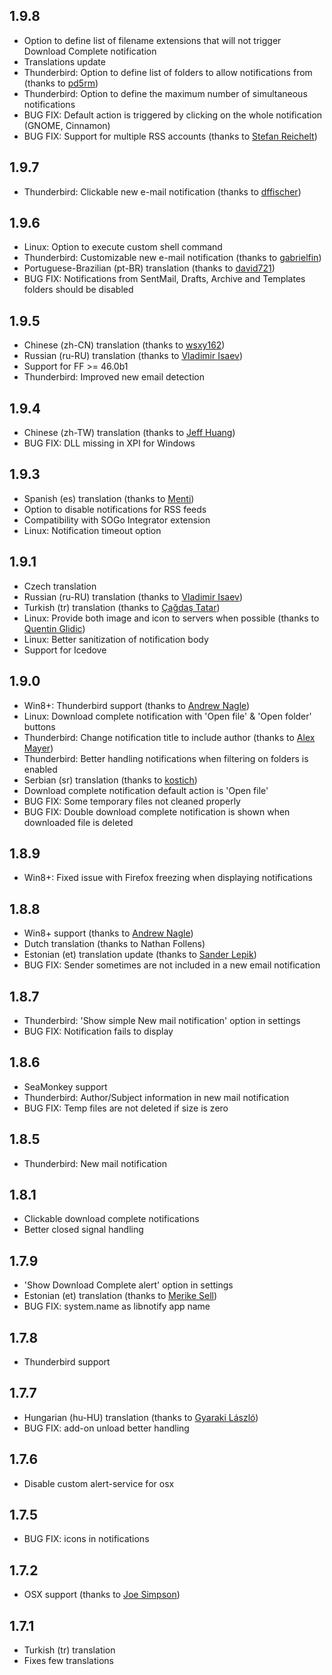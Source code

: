 ## 1.9.8
  - Option to define list of filename extensions that will not trigger Download Complete notification
  - Translations update
  - Thunderbird: Option to define list of folders to allow notifications from (thanks to [pd5rm](https://github.com/pd5rm))
  - Thunderbird: Option to define the maximum number of simultaneous notifications
  - BUG FIX: Default action is triggered by clicking on the whole notification (GNOME, Cinnamon)
  - BUG FIX: Support for multiple RSS accounts (thanks to [Stefan Reichelt](https://github.com/Songworks))

## 1.9.7
  - Thunderbird: Clickable new e-mail notification (thanks to [dffischer](https://github.com/dffischer))

## 1.9.6
  - Linux: Option to execute custom shell command
  - Thunderbird: Customizable new e-mail notification (thanks to [gabrielfin](https://github.com/gabrielfin))
  - Portuguese-Brazilian (pt-BR) translation (thanks to [david721](https://github.com/david721))
  - BUG FIX: Notifications from SentMail, Drafts, Archive and Templates folders should be disabled

## 1.9.5
  - Chinese (zh-CN) translation (thanks to [wsxy162](https://github.com/wsxy162))
  - Russian (ru-RU) translation (thanks to [Vladimir Isaev](https://github.com/VVIsaev))
  - Support for FF >= 46.0b1
  - Thunderbird: Improved new email detection

## 1.9.4
  - Chinese (zh-TW) translation (thanks to [Jeff Huang](https://github.com/s8321414))
  - BUG FIX: DLL missing in XPI for Windows

## 1.9.3
  - Spanish (es) translation (thanks to [Menti](https://github.com/Menti))
  - Option to disable notifications for RSS feeds
  - Compatibility with SOGo Integrator extension
  - Linux: Notification timeout option

## 1.9.1
  - Czech translation
  - Russian (ru-RU) translation (thanks to [Vladimir Isaev](https://github.com/VVIsaev))
  - Turkish (tr) translation (thanks to [Çağdaş Tatar](https://github.com/echelonx))
  - Linux: Provide both image and icon to servers when possible (thanks to [Quentin Glidic](https://github.com/sardemff7))
  - Linux: Better sanitization of notification body
  - Support for Icedove

## 1.9.0
  - Win8+: Thunderbird support (thanks to [Andrew Nagle](https://github.com/kabili207))
  - Linux: Download complete notification with 'Open file' & 'Open folder' buttons
  - Thunderbird: Change notification title to include author (thanks to [Alex Mayer](https://github.com/amayer5125))
  - Thunderbird: Better handling notifications when filtering on folders is enabled
  - Serbian (sr) translation (thanks to [kostich](https://github.com/kostich))
  - Download complete notification default action is 'Open file'
  - BUG FIX: Some temporary files not cleaned properly
  - BUG FIX: Double download complete notification is shown when downloaded file is deleted

## 1.8.9
  - Win8+: Fixed issue with Firefox freezing when displaying notifications

## 1.8.8
  - Win8+ support (thanks to [Andrew Nagle](https://github.com/kabili207))
  - Dutch translation (thanks to Nathan Follens)
  - Estonian (et) translation update (thanks to [Sander Lepik](https://github.com/sander85))
  - BUG FIX: Sender sometimes are not included in a new email notification

## 1.8.7
  - Thunderbird: 'Show simple New mail notification' option in settings
  - BUG FIX: Notification fails to display

## 1.8.6
  - SeaMonkey support
  - Thunderbird: Author/Subject information in new mail notification
  - BUG FIX: Temp files are not deleted if size is zero

## 1.8.5
  - Thunderbird: New mail notification

## 1.8.1
  - Clickable download complete notifications
  - Better closed signal handling

## 1.7.9
  - 'Show Download Complete alert' option in settings
  - Estonian (et) translation (thanks to [Merike Sell](https://github.com/merike))
  - BUG FIX: system.name as libnotify app name

## 1.7.8
  - Thunderbird support

## 1.7.7
  - Hungarian (hu-HU) translation (thanks to [Gyaraki László](https://github.com/gyarakilaszlo))
  - BUG FIX: add-on unload better handling

## 1.7.6
  - Disable custom alert-service for osx

## 1.7.5
  - BUG FIX: icons in notifications

## 1.7.2
  - OSX support (thanks to [Joe Simpson](https://github.com/kennydude))

## 1.7.1
  - Turkish (tr) translation
  - Fixes few translations
